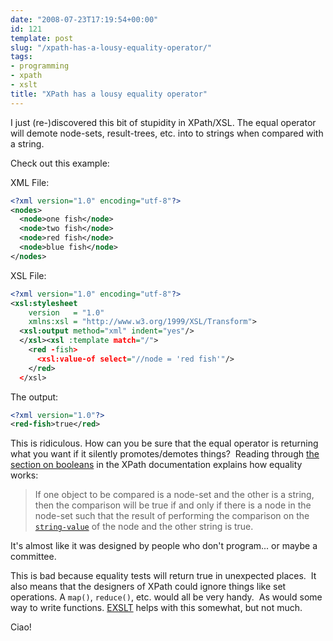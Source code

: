 ```yaml
---
date: "2008-07-23T17:19:54+00:00"
id: 121
template: post
slug: "/xpath-has-a-lousy-equality-operator/"
tags:
- programming
- xpath
- xslt
title: "XPath has a lousy equality operator"
---
```


I just (re-)discovered this bit of stupidity in XPath/XSL. The equal operator
will demote node-sets, result-trees, etc. into to strings when compared with a
string.

Check out this example:

XML File:

```xml
<?xml version="1.0" encoding="utf-8"?>
<nodes>
  <node>one fish</node>
  <node>two fish</node>
  <node>red fish</node>
  <node>blue fish</node>
</nodes>
```

XSL File:

```xml
<?xml version="1.0" encoding="utf-8"?>
<xsl:stylesheet
    version   = "1.0"
    xmlns:xsl = "http://www.w3.org/1999/XSL/Transform">
  <xsl:output method="xml" indent="yes"/>
  </xsl><xsl :template match="/">
    <red -fish>
      <xsl:value-of select="//node = 'red fish'"/>
    </red>
  </xsl>
```

The output:

```xml
<?xml version="1.0"?>
<red-fish>true</red>
```

This is ridiculous. How can you be sure that the equal operator is returning
what you want if it silently promotes/demotes things?  Reading through
[the section on booleans](http://www.w3.org/TR/xpath#booleans) in the XPath
documentation explains how equality works:

> If one object to be compared is a node-set and the other is a string, then
> the comparison will be true if and only if there is a node in the node-set
> such that the result of performing the comparison on the
> [`string-value`](http://www.w3.org/TR/xpath#dt-string-value) of the node and
> the other string is true.

It's almost like it was designed by people who don't program... or maybe a
committee.

This is bad because equality tests will return true in unexpected places.  It
also means that the designers of XPath could ignore things like set
operations. A `map()`, `reduce()`, etc. would all be very handy.  As would
some way to write functions. [EXSLT](http://www.exslt.org/) helps with this
somewhat, but not much.

Ciao!
